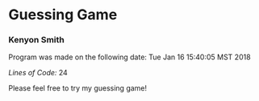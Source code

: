 # Guessing Game

### Kenyon Smith

Program was made on the following date: 
Tue Jan 16 15:40:05 MST 2018

*Lines of Code:*
24

Please feel free to try my guessing game!

